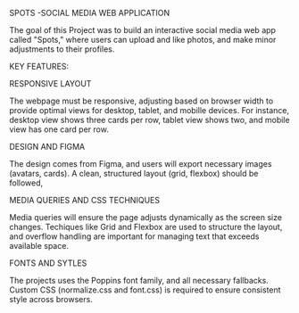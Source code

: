 SPOTS -SOCIAL MEDIA WEB APPLICATION

The goal of this Project was to build an interactive social media web app called "Spots," where users can upload and like photos, and make minor adjustments to their profiles.

KEY FEATURES:

RESPONSIVE LAYOUT

The webpage must be responsive, adjusting based on browser width to provide optimal views for desktop, tablet, and mobille devices. For instance, desktop view shows three cards per row, tablet view shows two, and mobile view has one card per row.

DESIGN AND FIGMA

The design comes from Figma, and users will export necessary images (avatars, cards). A clean, structured layout (grid, flexbox) should be followed, 

MEDIA QUERIES AND CSS TECHNIQUES

Media queries will ensure the page adjusts dynamically as the screen size changes.
Techiques like Grid and Flexbox are used to structure the layout, and overflow handling are important for managing text that exceeds available space.

FONTS AND SYTLES

The projects uses the Poppins font family, and all necessary fallbacks. Custom CSS (normalize.css and font.css) is required to ensure consistent style across browsers.
